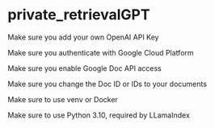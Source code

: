 # private_retrievalGPT

Make sure you add your own OpenAI API Key

Make sure you authenticate with Google Cloud Platform

Make sure you enable Google Doc API access

Make sure you change the Doc ID or IDs to your documents

Make sure to use venv or Docker

Make sure to use Python 3.10, required by LLamaIndex
